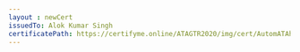 ```yaml
--- 
layout : newCert 
issuedTo: Alok Kumar Singh 
certificatePath: https://certifyme.online/ATAGTR2020/img/cert/AutomATAhon/AlokKumarSingh_dc33f.png
--- 
```

